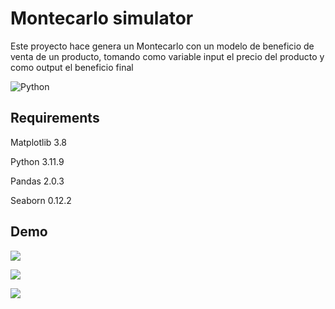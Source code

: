 
# Montecarlo simulator



Este proyecto hace  genera un Montecarlo con un modelo de beneficio de venta de un producto, tomando como variable input el precio del producto y como output el beneficio final

![Python](https://img.shields.io/badge/python-3670A0?style=for-the-badge&amp;logo=python&amp;logoColor=ffdd54)
## Requirements

Matplotlib 3.8 

Python 3.11.9

Pandas 2.0.3

Seaborn 0.12.2
## Demo



![](https://merkatoriaproject.wordpress.com/wp-content/uploads/2021/10/image-6.png)

![](https://merkatoriaproject.wordpress.com/wp-content/uploads/2021/10/image-4.png)

![](https://merkatoriaproject.wordpress.com/wp-content/uploads/2021/10/image-9.png)